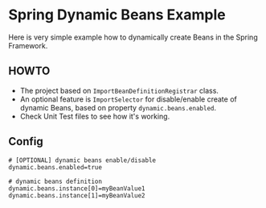 Spring Dynamic Beans Example
============================
Here is very simple example how to dynamically create Beans in the Spring Framework.

HOWTO
-----
- The project based on `ImportBeanDefinitionRegistrar` class.
- An optional feature is `ImportSelector` for disable/enable create of dynamic Beans, 
based on property `dynamic.beans.enabled`.
- Check Unit Test files to see how it's working.

Config
-----
```
# [OPTIONAL] dynamic beans enable/disable
dynamic.beans.enabled=true

# dynamic beans definition
dynamic.beans.instance[0]=myBeanValue1
dynamic.beans.instance[1]=myBeanValue2
```